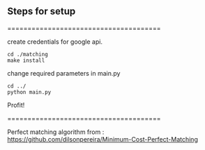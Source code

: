 ## Steps for setup
======================================

create credentials for google api.

```
cd ./matching
make install
```

change required parameters in main.py

```
cd ../
python main.py
```

Profit!

======================================

Perfect matching algorithm from :
https://github.com/dilsonpereira/Minimum-Cost-Perfect-Matching
